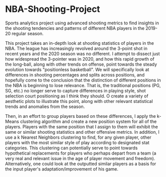 # NBA-Shooting-Project
Sports analytics project using advanced shooting metrics to find insights in the shooting tendencies and patterns of different NBA players in the 2019-20 regular season.

This project takes an in-depth look at shooting statistics of players in the NBA. The league has increasingly revolved around the 3-point shot in recent years and the 2020 season was no different. I attempt to dissect just how widespread the 3-pointer was in 2020, and how this rapid growth of the long-ball, along with other  trends on offense, point towards the steady evolution towards "positionless basketball". We will specifically look at differences in shooting percentages and splits across positions, and hopefully come to the conclusion that the distinction of different positions in the NBA is beginning to lose relevance. That is, the traditional positions (PG, SG, etc.) no longer serve to capture differences in playing style, shot selection court positioning as I think they should. O create a variety of aesthetic plots to illustrate this point, along with other relevant statistical trends and anomalies from the season.

Then, in an effort to group players based on these differences, I apply the k-Means clustering algorithm and create a new position system for all of the players. Players with the same position that I assign to them will exhibit the same or similar shooting statistics and other offensive metrics. In addition, I use a k Nearest Neighbors clustering to find, for any given player, other players with the most similar style of play according to designated stat categories. This clustering can potentially serve to point towards hypothetical replacements for players who perhaps depart from a team (a very real and relevant issue in the age of player movement and freedom). Alternatively, one could look at the outputted similar players as a basis for the input player's adaptation/improvement of his game.
